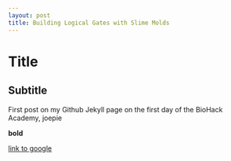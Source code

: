 ```yaml
---
layout: post
title: Building Logical Gates with Slime Molds
---
```


# Title

## Subtitle

First post on my Github Jekyll page on the first day of the BioHack Academy, joepie

**bold**

[link to google](www.google.com)
